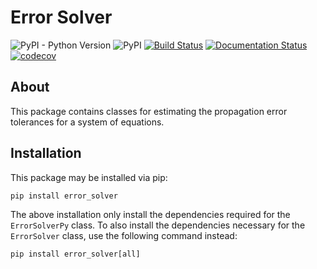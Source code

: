 # Error Solver

![PyPI - Python Version](https://img.shields.io/pypi/pyversions/error_solver.svg)
![PyPI](https://img.shields.io/pypi/v/error_solver.svg)
[![Build Status](https://travis-ci.com/line-mind/error_solver.svg?branch=master)](https://travis-ci.com/line-mind/error_solver)
[![Documentation Status](https://readthedocs.org/projects/error-solver/badge/?version=latest)](https://error-solver.readthedocs.io/en/latest/?badge=latest)
[![codecov](https://codecov.io/gh/line-mind/error_solver/branch/master/graph/badge.svg)](https://codecov.io/gh/line-mind/error_solver)

<!--
## Table of Contents

* [Error Solver](error_solver.rst)
-->

## About

This package contains classes for estimating the propagation error tolerances
for a system of equations.

## Installation

This package may be installed via pip:

```
pip install error_solver
```

The above installation only install the dependencies required for the
`ErrorSolverPy` class. To also install the dependencies necessary for the
`ErrorSolver` class, use the following command instead:

```
pip install error_solver[all]
```

<!--
## Example: Error in Cylinder

The below example determines the propagation error tolerances for the cross
sectional area `A` and volume `V` of a cylinder given the
measurement tolerance for the radius `r` and height `h`.

```eval_rst
.. literalinclude:: ../examples/error_solver_ex1.py
```
-->
